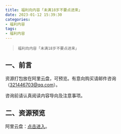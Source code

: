 ```yaml
---
title: 福利向内容「未满18岁不要点进来」
date: 2023-01-12 15:39:30
categories:
- 福利内容
tags:
- 福利内容
---
```



> `福利向内容「未满18岁不要点进来」`

## **一、前言**

资源打包放在阿里云盘，可预览。有意向购买请邮件咨询（321446703@qq.com）。

咨询前请认真阅读内容导向及注意事项。
## **二、资源预览**
阿里云盘：[点击进入]()。














